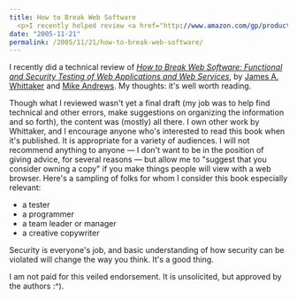 ```yaml
---
title: How to Break Web Software
  <p>I recently helped review <a href="http://www.amazon.com/gp/product/0321369440"><i>How to Break Web Software : Functional and Security Testing of Web Applications and Web Services</i></a>.  Here's why I think it's worth reading if you're a web professional.</p>
date: "2005-11-21"
permalink: /2005/11/21/how-to-break-web-software/
---
```

I recently did a technical review of [*How to Break Web Software: Functional and Security Testing of Web Applications and Web Services*][1], by [James A. Whittaker][2] and [Mike Andrews][3]. My thoughts: it's well worth reading.

Though what I reviewed wasn't yet a final draft (my job was to help find technical and other errors, make suggestions on organizing the information and so forth), the content was (mostly) all there. I own other work by Whittaker, and I encourage anyone who's interested to read this book when it's published. It is appropriate for a variety of audiences. I will not recommend anything to anyone &#8212; I don't want to be in the position of giving advice, for several reasons &#8212; but allow me to "suggest that you consider owning a copy" if you make things people will view with a web browser. Here's a sampling of folks for whom I consider this book especially relevant:

*   a tester
*   a programmer
*   a team leader or manager
*   a creative copywriter

Security is everyone's job, and basic understanding of how security can be violated will change the way you think. It's a good thing.

I am not paid for this veiled endorsement. It is unsolicited, but approved by the authors :^).

 [1]: http://www.amazon.com/gp/product/0321369440?ie=UTF8&#038;tag=xaprb-20&#038;link_code=as3&#038;camp=211189&#038;creative=373489&#038;creativeASIN=0321369440
 [2]: http://www.cs.fit.edu/~jw/
 [3]: http://www.foundstone.com/
